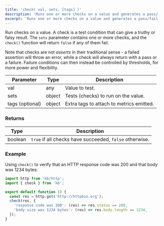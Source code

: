 ```yaml
---
title: 'check( val, sets, [tags] )'
description: 'Runs one or more checks on a value and generates a pass/fail result but does not throw errors or otherwise interrupt execution upon failure.'
excerpt: 'Runs one or more checks on a value and generates a pass/fail result but does not throw errors or otherwise interrupt execution upon failure.'
---
```


Run checks on a value. A check is a test condition that can give a truthy or
falsy result. The `sets` parameter contains one or more checks, and the `check()`
function will return `false` if any of them fail.

Note that checks are not _asserts_ in their traditional sense - a failed assertion
will throw an error, while a check will always return with a pass or a failure.
Failure conditions can then instead be controlled by thresholds, for more power and flexibility.

| Parameter       | Type   | Description                              |
| --------------- | ------ | ---------------------------------------- |
| val             | any    | Value to test.                           |
| sets            | object | Tests (checks) to run on the value.      |
| tags (optional) | object | Extra tags to attach to metrics emitted. |

### Returns

| Type    | Description                                             |
| ------- | ------------------------------------------------------- |
| boolean | `true` if all checks have succeeded, `false` otherwise. |

### Example

Using `check()` to verify that an HTTP response code was 200 and that body was 1234 bytes:

<CodeGroup labels={[]}>

```javascript
import http from 'k6/http';
import { check } from 'k6';

export default function () {
  const res = http.get('http://httpbin.org');
  check(res, {
    'response code was 200': (res) => res.status == 200,
    'body size was 1234 bytes': (res) => res.body.length == 1234,
  });
}
```

</CodeGroup>
